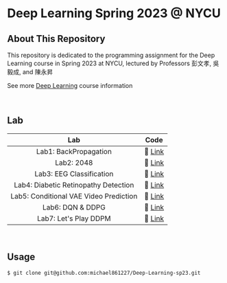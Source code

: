 # Deep Learning Spring 2023 @ NYCU

## About This Repository

This repository is dedicated to the programming assignment for the Deep Learning course in Spring 2023 at NYCU, lectured by Professors 彭文孝, 吳毅成, and 陳永昇

See more [Deep Learning](https://timetable.nycu.edu.tw/?r=main/crsoutline&Acy=112&Sem=2&CrsNo=535507&lang=zh-tw) course information

<BR>

## Lab

|                  Lab                   |          Code          |
| :------------------------------------: | :--------------------: |
|         Lab1: BackPropagation          | :link: [Link](./Lab1/) |
|               Lab2: 2048               | :link: [Link](./Lab2)  |
|        Lab3: EEG Classification        | :link: [Link](./Lab3)  |
|  Lab4: Diabetic Retinopathy Detection  | :link: [Link](./Lab4)  |
| Lab5: Conditional VAE Video Prediction | :link: [Link](./Lab5)  |
|            Lab6: DQN & DDPG            | :link: [Link](./Lab6)  |
|         Lab7: Let's Play DDPM          | :link: [Link](./Lab7)  |

<BR>

## Usage

```shell
$ git clone git@github.com:michael861227/Deep-Learning-sp23.git
```
